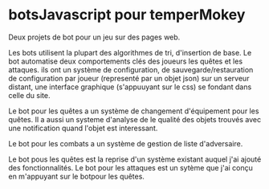 # botsJavascript pour temperMokey

Deux projets de bot pour un jeu sur des pages web.

Les bots utilisent la plupart des algorithmes de tri, d'insertion de base.
Le bot automatise deux comportements clés des joueurs les quêtes et les attaques.
ils ont un système de configuration,
                   de sauvegarde/restauration de configuration par joueur (representé par un objet json) sur un serveur distant,
                   une interface graphique (s'appuuyant sur le css) se fondant dans celle du site.
                    
Le bot pour les quêtes a un système de changement d'équipement pour les quêtes.
Il a aussi un systeme d'analyse de le qualité des objets trouvés avec une notification quand l'objet est interessant.

Le bot pour les combats a un système de gestion de liste d'adversaire.

Le bot pous les quêtes est la reprise d'un système existant auquel j'ai ajouté des fonctionnalités.
Le bot pour les attaques est un sytème que j'ai conçu en m'appuyant sur le botpour les quêtes.
                                      
